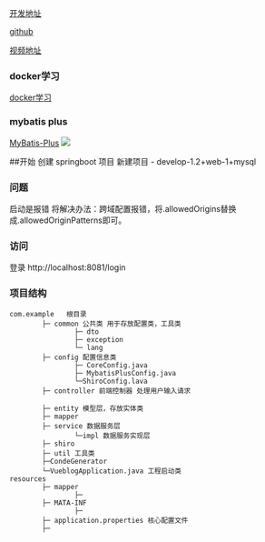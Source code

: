 
[开发地址](https://juejin.cn/post/6844903823966732302)

[github](https://github.com/MarkerHub/vueblog)

[视频地址](https://www.bilibili.com/video/BV1PQ4y1P7hZ/)

### docker学习
[docker学习](https://usthe.com/2017/12/docker_learn/)

### mybatis plus
[MyBatis-Plus](https://mp.baomidou.com/guide/install.html)
![](https://upload-images.jianshu.io/upload_images/16598307-1ab9b66561007142.png?imageMogr2/auto-orient/strip%7CimageView2/2/w/1000/format/webp)

##开始
创建 springboot 项目
新建项目 - develop-1.2+web-1+mysql

### 问题

 启动是报错
将解决办法：跨域配置报错，将.allowedOrigins替换成.allowedOriginPatterns即可。

### 访问
登录
http://localhost:8081/login


### 项目结构
```
com.example   根目录
        ├─ common 公共类 用于存放配置类，工具类
                ├─ dto
                ├─ exception
                └─ lang 
        ├─ config 配置信息类
                ├─ CoreConfig.java
                ├─ MybatisPlusConfig.java
                └─ShiroConfig.lava
        ├─ controller 前端控制器 处理用户输入请求
                    
        ├─ entity 模型层，存放实体类
        ├─ mapper 
        ├─ service 数据服务层 
                └─impl 数据服务实现层
        ├─ shiro        
        ├─ util 工具类
        ├─CondeGenerator
        └─VueblogApplication.java 工程启动类
resources
        ├─ mapper
                ├─
        ├─ MATA-INF
                ├─
        ├─ application.properties 核心配置文件
        ├─ 
        
       
          
          
```
